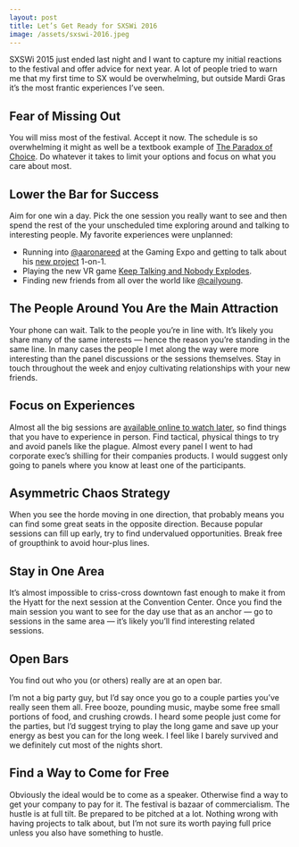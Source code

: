 ```yaml
---
layout: post
title: Let’s Get Ready for SXSWi 2016
image: /assets/sxswi-2016.jpeg
---
```


SXSWi 2015 just ended last night and I want to capture my initial reactions to the festival and offer advice for next year. A lot of people tried to warn me that my first time to SX would be overwhelming, but outside Mardi Gras it’s the most frantic experiences I’ve seen.

## Fear of Missing Out
You will miss most of the festival. Accept it now. The schedule is so overwhelming it might as well be a textbook example of [The Paradox of Choice](http://www.ted.com/talks/barry_schwartz_on_the_paradox_of_choice?language=en). Do whatever it takes to limit your options and focus on what you care about most.

## Lower the Bar for Success
Aim for one win a day. Pick the one session you really want to see and then spend the rest of the your unscheduled time exploring around and talking to interesting people. My favorite experiences were unplanned:
- Running into [@aaronareed](https://twitter.com/aaronareed) at the Gaming Expo and getting to talk about his [new project](http://www.ice-bound.com/) 1-on-1.
- Playing the new VR game [Keep Talking and Nobody Explodes](http://www.keeptalkinggame.com/).
- Finding new friends from all over the world like [@cailyoung](https://twitter.com/cailyoung).

## The People Around You Are the Main Attraction
Your phone can wait. Talk to the people you’re in line with. It’s likely you share many of the same interests — hence the reason you’re standing in the same line. In many cases the people I met along the way were more interesting than the panel discussions or the sessions themselves. Stay in touch throughout the week and enjoy cultivating relationships with your new friends.

## Focus on Experiences
Almost all the big sessions are [available online to watch later](http://sxsw.com/sxsw-streaming-schedule-2015), so find things that you have to experience in person. Find tactical, physical things to try and avoid panels like the plague. Almost every panel I went to had corporate exec’s shilling for their companies products. I would suggest only going to panels where you know at least one of the participants.

## Asymmetric Chaos Strategy
When you see the horde moving in one direction, that probably means you can find some great seats in the opposite direction. Because popular sessions can fill up early, try to find undervalued opportunities. Break free of groupthink to avoid hour-plus lines.

## Stay in One Area
It’s almost impossible to criss-cross downtown fast enough to make it from the Hyatt for the next session at the Convention Center. Once you find the main session you want to see for the day use that as an anchor — go to sessions in the same area — it’s likely you’ll find interesting related sessions.

## Open Bars
You find out who you (or others) really are at an open bar.

I’m not a big party guy, but I’d say once you go to a couple parties you’ve really seen them all. Free booze, pounding music, maybe some free small portions of food, and crushing crowds. I heard some people just come for the parties, but I’d suggest trying to play the long game and save up your energy as best you can for the long week. I feel like I barely survived and we definitely cut most of the nights short.

## Find a Way to Come for Free
Obviously the ideal would be to come as a speaker. Otherwise find a way to get your company to pay for it. The festival is bazaar of commercialism. The hustle is at full tilt. Be prepared to be pitched at a lot. Nothing wrong with having projects to talk about, but I’m not sure its worth paying full price unless you also have something to hustle.